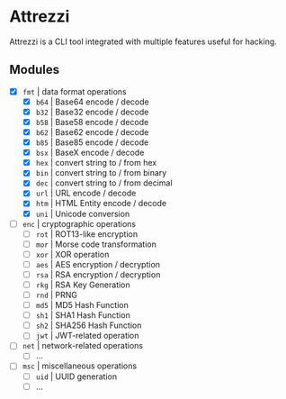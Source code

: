 # Attrezzi

Attrezzi is a CLI tool integrated with multiple features useful for hacking.

## Modules

- [x] `fmt` | data format operations
  - [x] `b64` | Base64 encode / decode
  - [x] `b32` | Base32 encode / decode
  - [x] `b58` | Base58 encode / decode
  - [x] `b62` | Base62 encode / decode
  - [x] `b85` | Base85 encode / decode
  - [x] `bsx` | BaseX encode / decode
  - [x] `hex` | convert string to / from hex
  - [x] `bin` | convert string to / from binary
  - [x] `dec` | convert string to / from decimal
  - [x] `url` | URL encode / decode
  - [x] `htm` | HTML Entity encode / decode
  - [x] `uni` | Unicode conversion
- [ ] `enc` | cryptographic operations
  - [ ] `rot` | ROT13-like encryption
  - [ ] `mor` | Morse code transformation
  - [ ] `xor` | XOR operation
  - [ ] `aes` | AES encryption / decryption
  - [ ] `rsa` | RSA encryption / decryption
  - [ ] `rkg` | RSA Key Generation
  - [ ] `rnd` | PRNG
  - [ ] `md5` | MD5 Hash Function
  - [ ] `sh1` | SHA1 Hash Function
  - [ ] `sh2` | SHA256 Hash Function
  - [ ] `jwt` | JWT-related operation
- [ ] `net` | network-related operations
  - [ ] ...
- [ ] `msc` | miscellaneous operations
  - [ ] `uid` | UUID generation
  - [ ] ...
